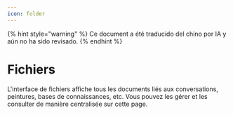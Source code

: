 ```yaml
---
icon: folder
---
```


{% hint style="warning" %}
Ce document a été traducido del chino por IA y aún no ha sido revisado.
{% endhint %}

# Fichiers

L'interface de fichiers affiche tous les documents liés aux conversations, peintures, bases de connaissances, etc. Vous pouvez les gérer et les consulter de manière centralisée sur cette page.